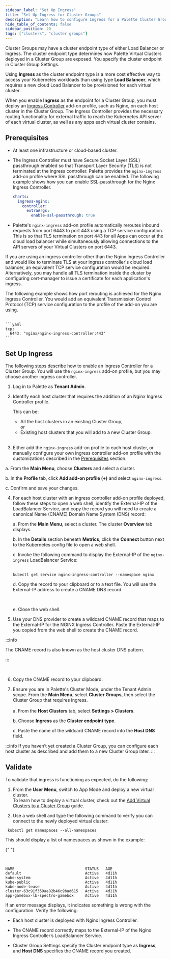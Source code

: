 ```yaml
---
sidebar_label: "Set Up Ingress"
title: "Set Up Ingress for Cluster Groups"
description: "Learn how to configure Ingress for a Palette Cluster Group"
hide_table_of_contents: false
sidebar_position: 20
tags: ["clusters", "cluster groups"]
---
```


Cluster Groups may have a cluster endpoint type of either Load Balancer or Ingress. The cluster endpoint type determines
how Palette Virtual Clusters deployed in a Cluster Group are exposed. You specify the cluster endpoint in Cluster Group
Settings.

Using **Ingress** as the cluster endpoint type is a more cost effective way to access your Kubernetes workloads than
using type **Load Balancer**, which requires a new cloud Load Balancer to be provisioned for each virtual cluster.

When you enable **Ingress** as the endpoint for a Cluster Group, you must deploy an
[Ingress Controller](https://kubernetes.io/docs/concepts/services-networking/ingress-controllers) add-on profile, such
as Nginx, on each host cluster in the Cluster Group. The Ingress Controller provides the necessary routing functionality
for external traffic to reach the Kubernetes API server of each virtual cluster, as well as any apps each virtual
cluster contains.

## Prerequisites

- At least one infrastructure or cloud-based cluster.

- The Ingress Controller must have Secure Socket Layer (SSL) passthrough enabled so that Transport Layer Security (TLS)
  is not terminated at the ingress controller. Palette provides the `nginx-ingress` add-on profile where SSL passthrough
  can be enabled. The following example shows how you can enable SSL-passthrough for the Nginx Ingress Controller.

  ```yaml {5}
  charts:
    ingress-nginx:
      controller:
        extraArgs:
          enable-ssl-passthrough: true
  ```

- Palette's `nginx-ingress` add-on profile automatically reroutes inbound requests from port 6443 to port 443 using
  a TCP service configuration. This is so that TLS termination on port 443 for all Apps can occur at the cloud load
  balancer while simultaneously allowing connections to the API servers of your Virtual Clusters on port 6443.

If you are using an ingress controller other than the Nginx Ingress Controller and would like to terminate TLS at your
ingress controller's cloud load balancer, an equivalent TCP service configuration would be required. Alternatively, you
may handle all TLS termination inside the cluster by configuring cert-manager to issue a certificate for each
application's ingress.<br />

The following example shows how port rerouting is achieved for the Nginx Ingress Controller. You would add an equivalent
Transmission Control Protocol (TCP) service configuration to the profile of the add-on you are using. <br /><br />

    ```yaml
    tcp:
      6443: "nginx/nginx-ingress-controller:443"
    ```

## Set Up Ingress

The following steps describe how to enable an Ingress Controller for a Cluster Group. You will use the `nginx-ingress`
add-on profile, but you may choose another ingress controller.

1. Log in to Palette as **Tenant Admin**.

2. Identify each host cluster that requires the addition of an Nginx Ingress Controller profile.

   This can be:

   - All the host clusters in an existing Cluster Group, <br /> or
   - Existing host clusters that you will add to a new Cluster Group. <br /><br />

3. Either add the `nginx-ingress` add-on profile to each host cluster, or manually configure your own ingress controller
   add-on profile with the customizations described in the [Prerequisites](ingress-cluster-group.md#prerequisites)
   section.

a. From the **Main Menu**, choose **Clusters** and select a cluster.

b. In the **Profile** tab, click **Add add-on profile (+)** and select `nginx-ingress`.

c. Confirm and save your changes.

4. For each host cluster with an ingress controller add-on profile deployed, follow these steps to open a web shell,
   identify the External-IP of the LoadBalancer Service, and copy the record you will need to create a canonical Name
   (CNAME) Domain Name System (DNS) record:

   a. From the **Main Menu**, select a cluster. The cluster **Overview** tab displays.

   b. In the **Details** section beneath **Metrics**, click the **Connect** button next to the Kubernetes config file to
   open a web shell.

   c. Invoke the following command to display the External-IP of the `nginx-ingress` LoadBalancer Service: <br /><br />

   ```shell
   kubectl get service nginx-ingress-controller --namespace nginx
   ```

   d. Copy the record to your clipboard or to a text file. You will use the External-IP address to create a CNAME DNS
   record.

   <br />

   e. Close the web shell.

5. Use your DNS provider to create a wildcard CNAME record that maps to the External-IP for the NGINX Ingress
   Controller. Paste the External-IP you copied from the web shell to create the CNAME record.

:::info

The CNAME record is also known as the host cluster DNS pattern.

:::

<br />

6. Copy the CNAME record to your clipboard.

7. Ensure you are in Palette's Cluster Mode, under the Tenant Admin scope. From the **Main Menu**, select **Cluster
   Groups**, then select the Cluster Group that requires ingress. <br /> <br /> a. From the **Host Clusters** tab,
   select **Settings > Clusters**.

   b. Choose **Ingress** as the **Cluster endpoint type**.

   c. Paste the name of the wildcard CNAME record into the **Host DNS** field.

:::info If you haven’t yet created a Cluster Group, you can configure each host cluster as described and add them to a
new Cluster Group later. :::

## Validate

To validate that ingress is functioning as expected, do the following:

1. From the **User Menu**, switch to App Mode and deploy a new virtual cluster. <br /> To learn how to deploy a virtual
   cluster, check out the
   [Add Virtual Clusters to a Cluster Group](../palette-virtual-clusters/deploy-virtual-cluster.md) guide.

2. Use a web shell and type the following command to verify you can connect to the newly deployed virtual cluster:

```shell
 kubectl get namespaces --all-namespaces
```

This should display a list of namespaces as shown in the example:

{" "}

<br />

```shell hideClipboard
NAME                               STATUS   AGE
default                            Active   4d11h
kube-system                        Active   4d11h
kube-public                        Active   4d11h
kube-node-lease                    Active   4d11h
cluster-63c91f359ae82b46c9bad615   Active   4d11h
app-gamebox-lb-spectro-gamebox     Active   4d11h
```

If an error message displays, it indicates something is wrong with the configuration. Verify the following:

- Each host cluster is deployed with Nginx Ingress Controller.

- The CNAME record correctly maps to the External-IP of the Nginx Ingress Controller’s LoadBalancer Service.

- Cluster Group Settings specify the Cluster endpoint type as **Ingress**, and **Host DNS** specifies the CNAME record
  you created.
